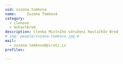 ```yaml
---
uid: zuzana.tomkova
name:     Zuzana Tomková
category:
  - clenove
  - mshavlbrod
description: členka Místního sdružení Havlíčkův Brod
# img: people/zuzana-tomkova.jpg #
mail:
  - zuzana.tomkova@pirati.cz
profiles:
  
---
```


